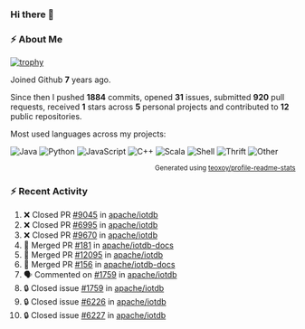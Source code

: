 ### Hi there 👋

### :zap: About Me

[![trophy](https://github-profile-trophy.vercel.app/?username=HTHou&theme=onedark)](https://github.com/ryo-ma/github-profile-trophy)
   
Joined Github **7** years ago.

Since then I pushed **1884** commits, opened **31** issues, submitted **920** pull requests, received **1** stars across **5** personal projects and contributed to **12** public repositories.

Most used languages across my projects:

![Java](https://img.shields.io/static/v1?style=flat-square&label=%E2%A0%80&color=555&labelColor=%23b07219&message=Java%EF%B8%B195.4%25)
![Python](https://img.shields.io/static/v1?style=flat-square&label=%E2%A0%80&color=555&labelColor=%233572A5&message=Python%EF%B8%B11.2%25)
![JavaScript](https://img.shields.io/static/v1?style=flat-square&label=%E2%A0%80&color=555&labelColor=%23f1e05a&message=JavaScript%EF%B8%B10.7%25)
![C++](https://img.shields.io/static/v1?style=flat-square&label=%E2%A0%80&color=555&labelColor=%23f34b7d&message=C%2B%2B%EF%B8%B10.5%25)
![Scala](https://img.shields.io/static/v1?style=flat-square&label=%E2%A0%80&color=555&labelColor=%23c22d40&message=Scala%EF%B8%B10.4%25)
![Shell](https://img.shields.io/static/v1?style=flat-square&label=%E2%A0%80&color=555&labelColor=%2389e051&message=Shell%EF%B8%B10.3%25)
![Thrift](https://img.shields.io/static/v1?style=flat-square&label=%E2%A0%80&color=555&labelColor=%23D12127&message=Thrift%EF%B8%B10.3%25)
![Other](https://img.shields.io/static/v1?style=flat-square&label=%E2%A0%80&color=555&labelColor=%23ededed&message=Other%EF%B8%B10.8%25)

<p align="right"><sub>Generated using <a href="https://github.com/marketplace/actions/profile-readme-stats">teoxoy/profile-readme-stats</a></sub></p>


<!--![](https://github.com/HTHou/HTHou/blob/output/github-contribution-grid-snake.svg)-->

<!--![Haonan Hou's github stats](https://github-readme-stats.vercel.app/api?username=HTHou&count_private=true&show_icons=true&theme=onedark)-->

<!--![Haonan Hou's wakatime stats](https://github-readme-stats.vercel.app/api/wakatime?username=HTHou&layout=compact&theme=onedark)-->

<!--![Top Langs](https://github-readme-stats.vercel.app/api/top-langs/?username=HTHou&theme=onedark&layout=compact)-->

### :zap: Recent Activity
<!--START_SECTION:activity-->
1. ❌ Closed PR [#9045](https://github.com/apache/iotdb/pull/9045) in [apache/iotdb](https://github.com/apache/iotdb)
2. ❌ Closed PR [#6995](https://github.com/apache/iotdb/pull/6995) in [apache/iotdb](https://github.com/apache/iotdb)
3. ❌ Closed PR [#9670](https://github.com/apache/iotdb/pull/9670) in [apache/iotdb](https://github.com/apache/iotdb)
4. 🎉 Merged PR [#181](https://github.com/apache/iotdb-docs/pull/181) in [apache/iotdb-docs](https://github.com/apache/iotdb-docs)
5. 🎉 Merged PR [#12095](https://github.com/apache/iotdb/pull/12095) in [apache/iotdb](https://github.com/apache/iotdb)
6. 🎉 Merged PR [#156](https://github.com/apache/iotdb-docs/pull/156) in [apache/iotdb-docs](https://github.com/apache/iotdb-docs)
7. 🗣 Commented on [#1759](https://github.com/apache/iotdb/issues/1759#issuecomment-1968147674) in [apache/iotdb](https://github.com/apache/iotdb)
8. 🔒 Closed issue [#1759](https://github.com/apache/iotdb/issues/1759) in [apache/iotdb](https://github.com/apache/iotdb)
9. 🔒 Closed issue [#6226](https://github.com/apache/iotdb/issues/6226) in [apache/iotdb](https://github.com/apache/iotdb)
10. 🔒 Closed issue [#6227](https://github.com/apache/iotdb/issues/6227) in [apache/iotdb](https://github.com/apache/iotdb)
<!--END_SECTION:activity-->

<!--
**HTHou/HTHou** is a ✨ _special_ ✨ repository because its `README.md` (this file) appears on your GitHub profile.

Here are some ideas to get you started:

- 🔭 I’m currently working on ...
- 🌱 I’m currently learning ...
- 👯 I’m looking to collaborate on ...
- 🤔 I’m looking for help with ...
- 💬 Ask me about ...
- 📫 How to reach me: ...
- 😄 Pronouns: ...
- ⚡ Fun fact: ...
-->
